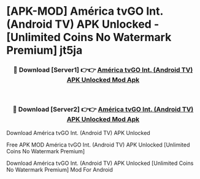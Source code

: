 # [APK-MOD] América tvGO Int. (Android TV) APK Unlocked - [Unlimited Coins No Watermark Premium] jt5ja



<div align="center">
<h3>🔴 Download [Server1] 👉👉 <a href="https://momento.my/?title=América_tvGO_Int._(Android_TV)_APK_Unlocked">América tvGO Int. (Android TV) APK Unlocked Mod Apk</a></h3><br>

<h3>🔴 Download [Server2] 👉👉 <a href="https://momento.my/?title=América_tvGO_Int._(Android_TV)_APK_Unlocked">América tvGO Int. (Android TV) APK Unlocked Mod Apk</a></h3>
</div>



Download América tvGO Int. (Android TV) APK Unlocked 

Free APK MOD América tvGO Int. (Android TV) APK Unlocked [Unlimited Coins No Watermark Premium]

Download América tvGO Int. (Android TV) APK Unlocked [Unlimited Coins No Watermark Premium] Mod For Android

